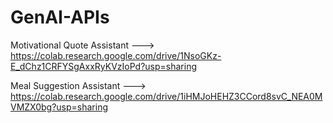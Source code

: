 # GenAI-APIs
Motivational Quote Assistant ---> https://colab.research.google.com/drive/1NsoGKz-E_dChz1CRFYSgAxxRyKVzIoPd?usp=sharing

Meal Suggestion Assistant ---> https://colab.research.google.com/drive/1iHMJoHEHZ3CCord8svC_NEA0MVMZX0bg?usp=sharing
